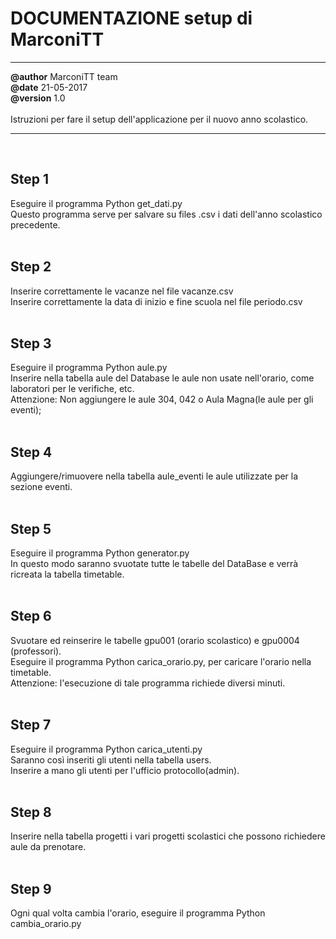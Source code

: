 # DOCUMENTAZIONE setup di MarconiTT
-------------
**@author** MarconiTT team <br>
**@date** 21-05-2017 <br>
**@version** 1.0 <br><br>
Istruzioni per fare il setup dell'applicazione per il nuovo anno scolastico.

-------------
<br>

## Step 1
Eseguire il programma Python get_dati.py<br>
Questo programma serve per salvare su files .csv i dati dell'anno scolastico precedente.
<br><br>


## Step 2
Inserire correttamente le vacanze nel file vacanze.csv<br>
Inserire correttamente la data di inizio e fine scuola nel file periodo.csv
<br><br>


## Step 3
Eseguire il programma Python aule.py<br>
Inserire nella tabella aule del Database le aule non usate nell'orario, come laboratori per le verifiche, etc.<br>
Attenzione: Non aggiungere le aule 304, 042 o Aula Magna(le aule per gli eventi);
<br><br>


## Step 4
Aggiungere/rimuovere nella tabella aule_eventi le aule utilizzate per la sezione eventi.
<br><br>


## Step 5
Eseguire il programma Python generator.py<br>
In questo modo saranno svuotate tutte le tabelle del DataBase e verrà ricreata la tabella timetable.
<br><br>


## Step 6
Svuotare ed reinserire le tabelle gpu001 (orario scolastico) e gpu0004 (professori).<br>
Eseguire il programma Python carica_orario.py, per caricare l'orario nella timetable.<br>
Attenzione:  l'esecuzione di tale programma richiede diversi minuti.
<br><br>


## Step 7
Eseguire il programma Python carica_utenti.py<br>
Saranno così inseriti gli utenti nella tabella users.<br>
Inserire a mano gli utenti per l'ufficio protocollo(admin).
<br><br>


## Step 8
Inserire nella tabella progetti i vari progetti scolastici che possono richiedere aule da prenotare.
<br><br>


## Step 9
Ogni qual volta cambia l'orario, eseguire il programma Python cambia_orario.py